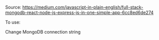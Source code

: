 Source: https://medium.com/javascript-in-plain-english/full-stack-mongodb-react-node-js-express-js-in-one-simple-app-6cc8ed6de274

To use:

Change MongoDB connection string
